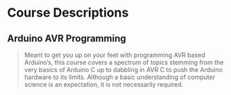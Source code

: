 # Course Descriptions

## Arduino AVR Programming
> Meant to get you up on your feet with programming AVR based Arduino’s, this course covers a spectrum of topics stemming from the very basics of Arduino C up to dabbling in AVR C to push the Arduino hardware to its limits.
> Although a basic understanding of computer science is an expectation, it is not necessarily required.
